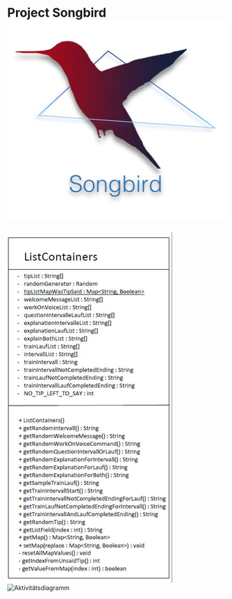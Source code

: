 # Project Songbird <img src="images/Songbird.jpeg" class="inline"/> <br>
<img src="images/Klassendiagramm.JPG" alt="Klassendiagramm" class="inline"/> <br>
<img src="images/Aktivitätsdiagramm800.png" alt="Aktivitätsdiagramm" class="inline"/>
